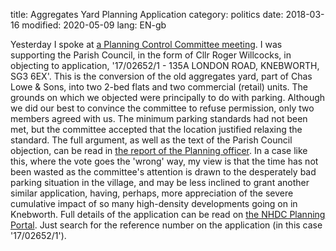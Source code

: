 title: Aggregates Yard Planning Application
category: politics
date: 2018-03-16
modified: 2020-05-09
lang: EN-gb

Yesterday I spoke at [a Planning Control Committee meeting](http://web.north-herts.gov.uk/aksnherts/users/public/admin/kab14.pl?operation=SUBMIT&meet=135&cmte=PCC&grpid=public&arc=71). I was supporting the Parish Council, in the form of Cllr Roger Willcocks, in objecting to application, '17/02652/1 - 135A LONDON ROAD, KNEBWORTH, SG3 6EX'. This is the conversion of the old aggregates yard, part of Chas Lowe & Sons, into two 2-bed flats and two commercial (retail) units. The grounds on which we objected were principally to do with parking.
Although we did our best to convince the committee to refuse permission, only two members agreed with us. The minimum parking standards had not been met, but the committee accepted that the location justified relaxing the standard. The full argument, as well as the text of the Parish Council objection, can be read in [the report of the Planning officer](http://web.north-herts.gov.uk/aksnherts/images/att13450.docx).
In a case like this, where the vote goes the 'wrong' way, my view is that the time has not been wasted as the committee's attention is drawn to the desperately bad parking situation in the village, and may be less inclined to grant another similar application, having, perhaps, more appreciation of the severe cumulative impact of so many high-density developments going on in Knebworth.
Full details of the application can be read on [the NHDC Planning Portal](https://pa2.north-herts.gov.uk/online-applications/). Just search for the reference number on the application (in this case '17/02652/1').
